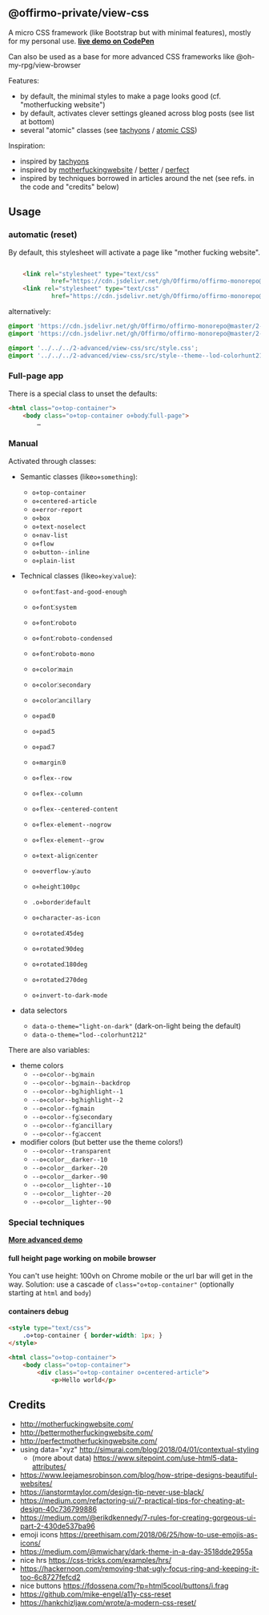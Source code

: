 ## @offirmo-private/view-css

A micro CSS framework (like Bootstrap but with minimal features), mostly for my personal use.
**[live demo on CodePen](https://codepen.io/Offirmo/pen/qYYWVy)**

Can also be used as a base for more advanced CSS frameworks like @oh-my-rpg/view-browser


Features:
- by default, the minimal styles to make a page looks good (cf. "motherfucking website")
- by default, activates clever settings gleaned across blog posts (see list at bottom)
- several "atomic" classes (see [tachyons](https://tachyons.io/) / [atomic CSS](https://acss.io/))

Inspiration:
* inspired by [tachyons](https://tachyons.io/)
* inspired by [motherfuckingwebsite](http://motherfuckingwebsite.com/) / [better](http://bettermotherfuckingwebsite.com/) / [perfect](http://perfectmotherfuckingwebsite.com/)
* inspired by techniques borrowed in articles around the net (see refs. in the code and "credits" below)


## Usage

### automatic (reset)
By default, this stylesheet will activate a page like "mother fucking website".
```html

	<link rel="stylesheet" type="text/css"
			href="https://cdn.jsdelivr.net/gh/Offirmo/offirmo-monorepo@master/2-advanced/view-css/dist/offirmo-reset%2Butils.css"/>
	<link rel="stylesheet" type="text/css"
			href="https://cdn.jsdelivr.net/gh/Offirmo/offirmo-monorepo@master/2-advanced/view-css/src/style--theme--lod-colorhunt212.css"/>
```
alternatively:
```css
@import 'https://cdn.jsdelivr.net/gh/Offirmo/offirmo-monorepo@master/2-advanced/view-css/dist/offirmo-reset%2Butils.css';
@import 'https://cdn.jsdelivr.net/gh/Offirmo/offirmo-monorepo@master/2-advanced/view-css/src/style--theme--lod-colorhunt212.css';

@import '../../../2-advanced/view-css/src/style.css';
@import '../../../2-advanced/view-css/src/style--theme--lod-colorhunt212.css';

```

### Full-page app
There is a special class to unset the defaults:
```html
<html class="o⋄top-container">
	<body class="o⋄top-container o⋄body⁚full-page">
		…
```

### Manual
Activated through classes:

* Semantic classes (like`o⋄something`):
  * `o⋄top-container`
  * `o⋄centered-article`
  * `o⋄error-report`
  * `o⋄box`
  * `o⋄text-noselect`
  * `o⋄nav-list`
  * `o⋄flow`
  * `o⋄button--inline`
  * `o⋄plain-list`
  
* Technical classes (like`o⋄key⁚value`):
  * `o⋄font⁚fast-and-good-enough`
  * `o⋄font⁚system`
  * `o⋄font⁚roboto`
  * `o⋄font⁚roboto-condensed`
  * `o⋄font⁚roboto-mono`
  
  * `o⋄color⁚main`
  * `o⋄color⁚secondary`
  * `o⋄color⁚ancillary`
  
  * `o⋄pad⁚0`
  * `o⋄pad⁚5`
  * `o⋄pad⁚7`
  * `o⋄margin⁚0`
  
  * `o⋄flex--row`
  * `o⋄flex--column`
  * `o⋄flex--centered-content`
  * `o⋄flex-element--nogrow`
  * `o⋄flex-element--grow`
  
  * `o⋄text-align⁚center`
  * `o⋄overflow-y⁚auto`
  * `o⋄height⁚100pc`
  
  * `.o⋄border⁚default`
  
  * `o⋄character-as-icon`
  * `o⋄rotated⁚45deg`
  * `o⋄rotated⁚90deg`
  * `o⋄rotated⁚180deg`
  * `o⋄rotated⁚270deg`
  * `o⋄invert-to-dark-mode`
  
* data selectors
  * `data-o-theme="light-on-dark"` (dark-on-light being the default)
  * `data-o-theme="lod--colorhunt212"`

There are also variables:
* theme colors
  * `--o⋄color--bg⁚main`
  * `--o⋄color--bg⁚main--backdrop`
  * `--o⋄color--bg⁚highlight--1`
  * `--o⋄color--bg⁚highlight--2`
  * `--o⋄color--fg⁚main`
  * `--o⋄color--fg⁚secondary`
  * `--o⋄color--fg⁚ancillary`
  * `--o⋄color--fg⁚accent`
* modifier colors (but better use the theme colors!)
  * `--o⋄color--transparent`
  * `--o⋄color__darker--10`
  * `--o⋄color__darker--20`
  * `--o⋄color__darker--90`
  * `--o⋄color__lighter--10`
  * `--o⋄color__lighter--20`
  * `--o⋄color__lighter--90`



### Special techniques

**[More advanced demo](https://codepen.io/Offirmo/pen/zjavzJ)**

#### full height page working on mobile browser
You can't use height: 100vh on Chrome mobile or the url bar will get in the way.
Solution: use a cascade of `class="o⋄top-container"` (optionally starting at `html` and `body`)

#### containers debug
```html
<style type="text/css">
	.o⋄top-container { border-width: 1px; }
</style>

<html class="o⋄top-container">
	<body class="o⋄top-container">
		<div class="o⋄top-container o⋄centered-article">
			<p>Hello world</p>
```


## Credits
* http://motherfuckingwebsite.com/
* http://bettermotherfuckingwebsite.com/
* http://perfectmotherfuckingwebsite.com/
* using data="xyz" http://simurai.com/blog/2018/04/01/contextual-styling
  * (more about data) https://www.sitepoint.com/use-html5-data-attributes/
* https://www.leejamesrobinson.com/blog/how-stripe-designs-beautiful-websites/
* https://ianstormtaylor.com/design-tip-never-use-black/
* https://medium.com/refactoring-ui/7-practical-tips-for-cheating-at-design-40c736799886
* https://medium.com/@erikdkennedy/7-rules-for-creating-gorgeous-ui-part-2-430de537ba96
* emoji icons https://preethisam.com/2018/06/25/how-to-use-emojis-as-icons/
* https://medium.com/@mwichary/dark-theme-in-a-day-3518dde2955a
* nice hrs https://css-tricks.com/examples/hrs/
* https://hackernoon.com/removing-that-ugly-focus-ring-and-keeping-it-too-6c8727fefcd2
* nice buttons https://fdossena.com/?p=html5cool/buttons/i.frag
* https://github.com/mike-engel/a11y-css-reset
* https://hankchizljaw.com/wrote/a-modern-css-reset/
